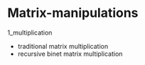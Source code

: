 # Matrix-manipulations
1_multiplication
- traditional matrix multiplication
- recursive binet matrix multiplication

